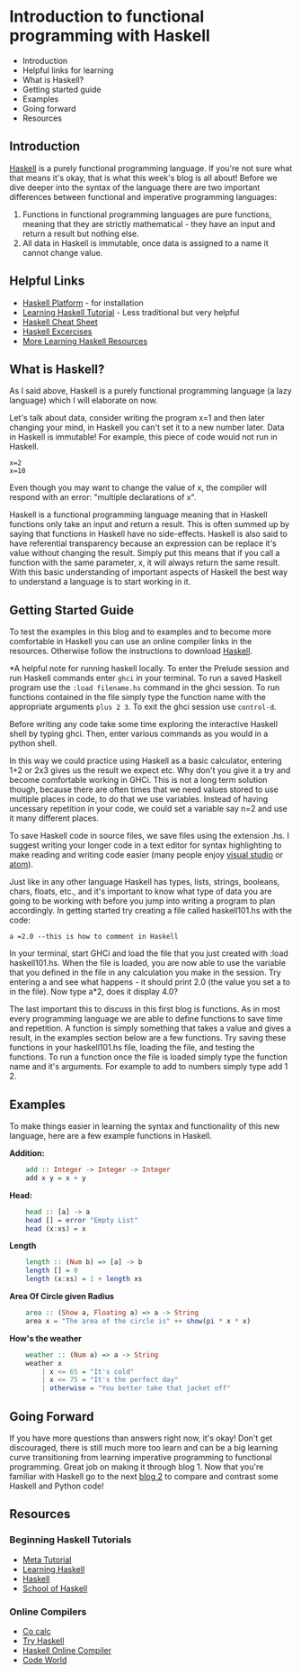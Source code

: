 # Introduction to functional programming with Haskell

* Introduction
* Helpful links for learning
* What is Haskell?
* Getting started guide
* Examples
* Going forward
* Resources

## Introduction

[Haskell](https://www.haskell.org/) is a purely functional programming language. If you're not sure what that means it's okay, that is what this week's blog is all about! Before we dive deeper into the syntax of the language there are two important differences between functional and imperative programming languages:
1. Functions in functional programming languages are pure functions, meaning that they are strictly mathematical - they have an input and return a result but nothing else.
2. All data in Haskell is immutable, once data is assigned to a name it cannot change value.

## Helpful Links
* [Haskell Platform](https://www.haskell.org/platform/) - for installation
* [Learning Haskell Tutorial](http://learnyouahaskell.com/) - Less traditional but very helpful
* [Haskell Cheat Sheet](http://cheatsheet.codeslower.com/CheatSheet.pdf)
* [Haskell Excercises](https://wiki.haskell.org/H-99:_Ninety-Nine_Haskell_Problems)
* [More Learning Haskell Resources](https://wiki.haskell.org/Learning_Haskell)

## What is Haskell?

As I said above, Haskell is a purely functional programming language (a lazy language) which I will elaborate on now.

Let's talk about data, consider writing the program x=1 and then later changing your mind, in Haskell you can't set it to a new number later. Data in Haskell is immutable! For example, this piece of code would not run in Haskell.  

    x=2
    x=10

Even though you may want to change the value of x, the compiler will respond with an error: "multiple declarations of x".  

Haskell is a functional programming language meaning that in Haskell functions only take an input and return a result. This is often summed up by saying that functions in Haskell have no side-effects. Haskell is also said to have referential transparency because an expression can be replace it's value without changing the result. Simply put this means that if you call a function with the same parameter, x, it will always return the same result. With this basic understanding of important aspects of Haskell the best way to understand a language is to start working in it.

## Getting Started Guide

To test the examples in this blog and to examples and to become more comfortable in Haskell you can use an online compiler links in the resources. Otherwise follow the instructions to download [Haskell](https://www.haskell.org/platform/).

*A helpful note for running haskell locally. To enter the Prelude session and run Haskell commands enter `ghci` in your terminal. To run a saved Haskell program use the `:load filename.hs` command in the ghci session. To run functions contained in the file simply type the function name with the appropriate arguments `plus 2 3`. To exit the ghci session use `control-d`.

Before writing any code take some time exploring the interactive Haskell shell by typing ghci. Then, enter various commands as you would in a python shell.   

In this way we could practice using Haskell as a basic calculator, entering 1+2 or 2x3 gives us the result we expect etc. Why don't you give it a try and become comfortable working in GHCi. This is not a long term solution though, because there are often times that we need values stored to use multiple places in code, to do that we use variables. Instead of having uncessary repetition in your code, we could set a variable say n=2 and use it many different places.

To save Haskell code in source files, we save files using the extension .hs. I suggest writing your longer code in a text editor for syntax highlighting to make reading and writing code easier (many people enjoy [visual studio](https://code.visualstudio.com/) or [atom](https://atom.io/)).

Just like in any other language Haskell has types, lists, strings, booleans, chars, floats, etc., and it's important to know what type of data you are going to be working with before you jump into writing a program to plan accordingly. In getting started try creating a file called haskell101.hs with the code:

    a =2.0 --this is how to comment in Haskell
    
In your terminal, start GHCi and load the file that you just created with :load haskell101.hs. When the file is loaded, you are now able to use the variable that you defined in the file in any calculation you make in the session. Try entering a and see what happens - it should print 2.0 (the value you set a to in the file). Now type a\*2, does it display 4.0? 

The last important this to discuss in this first blog is functions. As in most every programming language we are able to define functions to save time and repetition. A function is simply something that takes a value and gives a result, in the examples section below are a few functions. Try saving these functions in your haskell101.hs file, loading the file, and testing the functions. To run a function once the file is loaded simply type the function name and it's arguments. For example to add to numbers simply type add 1 2. 

## Examples

To make things easier in learning the syntax and functionality of this new language, here are a few example functions in Haskell.


**Addition:**
```haskell
    add :: Integer -> Integer -> Integer  
    add x y = x + y
```
**Head:**
```haskell
    head :: [a] -> a
    head [] = error "Empty List"
    head (x:xs) = x
```
**Length**
```haskell
    length :: (Num b) => [a] -> b
    length [] = 0
    length (x:xs) = 1 + length xs
```
**Area Of Circle given Radius**
```haskell
    area :: (Show a, Floating a) => a -> String
    area x = "The area of the circle is" ++ show(pi * x * x)
```
**How's the weather**
```haskell
    weather :: (Num a) => a -> String
    weather x
	    | x <= 65 = "It's cold"
	    | x <= 75 = "It's the perfect day"
	    | otherwise = "You better take that jacket off"
```

## Going Forward
If you have more questions than answers right now, it's okay! Don't get discouraged, there is still much more too learn and can be a big learning curve transitioning from learning imperative programming to functional programming. Great job on making it through blog 1. Now that you're familiar with Haskell go to the next [blog 2](Blog2.md) to compare and contrast some Haskell and Python code!

## Resources    
### Beginning Haskell Tutorials  
* [Meta Tutorial](https://wiki.haskell.org/Meta-tutorial)
* [Learning Haskell](http://learn.hfm.io/)  
* [Haskell](https://en.wikibooks.org/wiki/Haskell)
* [School of Haskell](https://www.schoolofhaskell.com/)

### Online Compilers  
* [Co calc](https://cocalc.com/app)
* [Try Haskell](http://tryhaskell.org/)
* [Haskell Online Compiler](https://repl.it/languages/haskell)  
* [Code World](https://www.code.world/haskell) 
